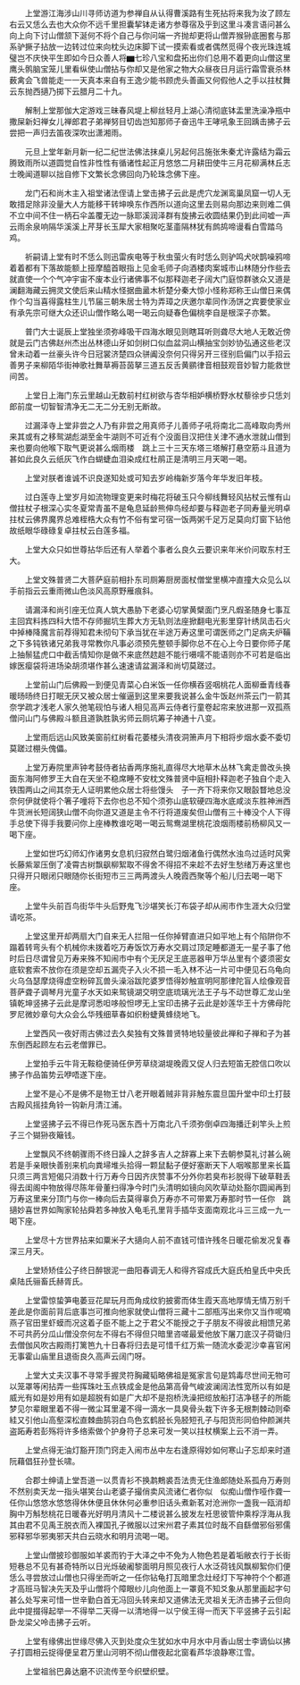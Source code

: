 <!-- { "loadSidebar": true } -->
　　上堂游江海涉山川寻师访道为参禅自从认得曹溪路有生死拈将来我为汝了顾左右云又恁么去也大众你不远千里担囊挈钵走诸方参尊宿及乎到这里斗凑言语问甚么向上向下讨山僧颔下涎何不将个自己与你问端一齐抛却更将山僧弄猴狲底圈套与那系驴撅子拈放一边转过位来向枕头边床脚下试一摸索看或者偶然觅得个夜光珠连城璧岂不庆快平生即如今日众善人将▆七珍八宝和盘拓出你们总用不着更向山僧这里鹰头鹘脑宝笼儿里看纵使山僧拈与你却又是他家之物大众昼夜日月运行霜雪衰杀林薮禽会飞兽能走一一天真本来自有王逸少能书顾虎头善画又何假他人之手以拄杖舞云东抛西擿乃掷下云腊月二十九。

　　解制上堂那伽大定游戏三昧春风堤上柳丝轻月上湖心清彻底钵盂里洗澡净瓶中撒屎新妇禅女儿禅郎君子弟禅努目切齿岂知那师子奋迅牛王哮吼象王回踽击拂子云尝把一声归去笛夜深吹出潇湘雨。

　　元旦上堂年新月新一纪二纪世法佛法抹桌儿另起何吕施张朱秦尤许露结为霜云腾致雨所以道圆觉自性非性性有循诸性起正月悠悠二月耕田使牛三月花柳满林丘志士晚闻道聊以拙自修下文繁长念佛回向乃轮珠念佛下座。

　　龙门石和尚木主入祖堂诸法侄请上堂击拂子云此是虎穴龙渊鸾巢凤窟一切人无敢措足除非没量大人方能移干转坤唤东作西所以道向这里去则易向那边来则难二俱不立中间不住一柄石伞盖覆无边一脉耶溪润泽群有旋拂云收圆结果仍到此间嘘一声云雨余泉响隔华溪溪上芹芽长玉犀大家相聚吃茎齑隔林犹有鹧鸪啼谩看白雪踏乌鸡。

　　祈嗣请上堂有时不恁么则迅雷疾电等于秋虫萤火有时恁么则驴鸣犬吠鹊噪鸦啼着着都有下落故能额上挜摩醯首眼指上见金毛师子向酒楼肉案城市山林随分作些去就直使一个个气冲宇宙不废本业行诸佛事不似那释迦老子阔大门庭惊群骇众又道是澜翻海藏云拥灵文使后来山精水怪据曲盝木析楚分秦大惊小怪称郑称王山僧日来偶作个勾当喜得露柱生儿节届三朝朱居士特为弄璋之庆邀尔辈同作汤饼之宾要使家业有承先宗可继大众还识山僧作略么喝一喝云向疑春色偏桃李自是根深子亦繁。

　　普门大士诞辰上堂独坐须弥峰吸干四海水眼见则瞎耳听则聋尽大地人无敢近傍就是云门古佛赵州杰出丛林德山牙如剑树口似血盆洞山横抽宝剑妙协弘通这些老汉曾未动着一丝豪头许今日冠裳济楚四众骈阗没奈何只得另开三径别启偏门以手招云善男子来柳陌华街神歌社舞草褥苔茵拏三道五反舌黄鹂律音相鼓观音妙智力能救世间苦。

　　上堂日上海门东云里越山无数前村红树欲与杏华相妒横桥野水杖藜徐步只恁刘郎前度一切智智清净无二无二分无别无断故。

　　过漏泽寺上堂非尝之人乃有非尝之用真师子儿善师子吼将南北二高峰取向秀州来其或有之移鸳湖彪湖至金牛湖则不可近有个没面目汉把住关津不通水泄就山僧到来也要向他喉下取气更说甚么烟雨楼　跳上三十三天东塔三塔解打悬空筋斗且道为甚如此良久云纸灰飞作白蝴蜨血泪染成红杜鹃正是清明三月天喝一喝。

　　上堂对朕者谁诚不识良遂知处或可知去岁岭梅新岁落今年华发旧年枝。

　　过白莲寺上堂岁月如流物理变更来时梅花将破玉只今柳线舞轻风拈杖云惟有山僧拄杖子根深心实冬夏常青虽不是龟息延龄熊伸鸟经却要与释迦老子同寿量光明卓拄杖云佛界魔界总难桎梏大众有竹不俗有堂可宿一饭两粥千足万足莫向灯窗下钻他故纸眼华碌碌复卓拄杖云白莲多福。

　　上堂大众只如世尊拈华后还有人举着个事者么良久云要识来年米价问取东村王大。

　　上堂文殊普贤二大菩萨庭前相扑东司厕筹厨房面杖僧堂里横冲直撞大众见么以手前指云云重雨微山色淡风高原野雁痕斜。

　　请漏泽和尚引座无位真人筑大愚胁下老婆心切掌黄檗面门烹凡煆圣随身七事互主回宾料拣四科大悟不存师掘坑生葬大方无轨则法座掀翻电光影里穿针绣凤击石火中掉棒降魔言前荐得知君未彻句下承当犹在半途万寿这里可谓医师之门足病夫炉鞴之下多钝铁诸兄弟我寻常教你凡事必须预先整顿手脚你总不在心上今日要你师子尾上抽鬃猛虎口中截舌情知你是做不来底然趑趄不能行嗫嚅不能语则亦不可若是临出嫁医瘿袋将进场染胡须堪作甚么速速请盆漏泽和尚切莫蹉过。

　　上堂前山门后佛殿一到便见青菜心白米饭一任你横吞竖咽桃花人面柳垂青线春暖旸旸终日打眠无厌又被众居士催逼到这里来要我说甚么金牛饭赵州茶云门一箭其奈学疏才浅老人家久弛笔砚怕与诸人相见高声云侍者行童卷起帘来放进那一双孤燕僧问山门与佛殿斗额且道孰胜孰劣师云厕坑筹子神通十八变。

　　上堂雨后远山风致美窗前红树看花萎楼头清夜洞箫声月下相将步烟水委不委切莫蹉过棚头傀儡。

　　上堂万寿院里声钟考鼓侍者拈香两序施礼直得尽大地草木丛林飞禽走兽改头换面东海阿修罗王大自在天坐不稳席睡不安枕文殊普贤中庭相扑释迦老子独自个走入铁围两山之间其奈无人证明累他众居士将些馒头　子一齐下将来你又眼瞉瞀地总没奈何伊就使将个箸子噇将下去你也总不知个须弥山底软硬四海水底咸淡东胜神洲西牛货洲长短阔狭山僧不向你道又道是主令不行将道废矣但山僧有三十棒没个人下得手总使下得手我要问你上座棒教谁吃喝一喝云鸳鸯湖里桃花浪烟雨楼前杨柳风又一喝下座。

　　上堂如世巧幻师幻作诸男女息机归寂然白鹭归烟渚鱼行偶然水浊鸟过适时风霁长藤紫翠压倒了凌霄古树飘飖柳絮取不得舍不得招不来趁不去好生愁绪万寿这里也只得开只眼闭只眼随你长街短市三三两两渡头人晚霞西聚等个船儿归去喝一喝下座。

　　上堂牛头前百鸟街华牛头后野鬼飞沙堪笑长汀布袋子却从闹市作生涯大众归堂请吃茶。

　　上堂这里开却两扇大门自来无人拦阻一任你掉臂直进只如平地上有个陷阱你不蹋着转弯头有个机械你未拨着吃万寿饭饮万寿水交肩过顶足睡都道无一星子事了他时后日尽谓曾见万寿来殊不知闹市中有个无厌足王底恶器甲万华丛里有个婆须密女底软套索不放你在须是空却五漏壳子入火不损一毛入林不沾一片可中便见石乌龟向火乌刍瑟摩烧得虚空粉碎瓦兽头澡浴跋陀婆罗悟得妙触宣明阿那律陀盲人绘像观音菩萨聋子调琴月光童子水天如来鸳镜湖交明空底琉璃光法王子与不动世尊汇龙山坐镇乾坤竖拂子云此是摩诃悉呾哆般怛啰无上宝印击拂子云此是妙莲华王十方佛母陀罗尼微妙章句大众会么华残细草春如织粉蜨黄蜂绕地飞。

　　上堂西风一夜好雨古佛过去久矣独有文殊普贤特地较量彼此禅和子禅和子为甚东倒西起顾左右云老僧罪已。

　　上堂拍手云牛背无鞍稳便骑任伊芳草绕湖堤晚霞又促人归去短笛无腔信口吹以拂子作品笛势云咿唔遂下座。

　　上堂不是心不是佛不是物王廿八老开眼着贼非背非触东震旦国升堂中印土打鼓古殿风摇挂角铃一钩新月清江浦。

　　上堂竖拂子云不得已作死马医东西十万南北八千须弥倒卓四海播迁刹竿头上煎　子三个猢狲夜簸钱。

　　上堂飘风不终朝骤雨不终日躁人之辞多吉人之辞寡上来下去朝参莫礼讨甚么碗若是手亲眼快善别来机向粪埽堆头拾得一颗鼠黏子便好塞断天下人咽喉那里来长篇只须三两言短偈只消数十行万寿今日因齐庆赞事不分外你若臭布衫脱得下破草鞋丢得去闺阁中物放得尽陈年骨董扫得净今时门头清明如镜向风吹草动处豁尔圆闻再到万寿这里来分顶门与你一棒向后去莫得辜负万寿亦不可带累万寿那时节一任你　跳擿妙喜世界如陶家轮拈舜若多神放入龟毛孔里背手插华支面南观北斗三三成一九一喝下座。

　　上堂尽十方世界拈来如粟米子大擿向人前不直钱可惜许残冬日暖花偷发况复春深三月天。

　　上堂矫矫佳公子终日醉银泥一曲阳春调无人和得齐容成氏大庭氏柏皇氏中央氏桌陆氏骊畜氏赫胥氏。

　　上堂雷惊蛰笋电萎豆花犀玩月而角成纹豹披雾而体生霞天高地厚情无情万别千差此是你面前背后底事岂可推向他家就使山僧将三藏十二部瓶泻出来你又当作呢喃燕子官田里虾蟆而况这着子臣不能上之于君父不能授之于子朋友不得彼此相馈兄弟不可共菂分瓜山僧没奈何左不得右不得但只暗里咨嗟最爱他放下屠刀底汉子荷锄归去僧伽风吹古殿雨打篱笆九十日春将归去是可惜千红万紫一随流水委泥沙幸喜官闲无事霍山庙里且退衙良久高声云阔门呀。

　　上堂大丈夫汉事不寻常手握灵符胸藏韬略佛祖是冤家言句是鸩毒尽世间无物可以笼罩等闲拈弄一些挥珠吐玉点铁成金是他品第高骨气峻波澜阔法性宽所以有如是威光有如是妙用有如是超脱有如是广大却不是抱桥洗澡把缆放船打洁净毬子的所能梦见尔辈眼里着不得一微尘耳里灌不得一滴水一具臭骨头栽下许多无根荆棘动则牵絓又引他山高壑深松直棘曲鹄羽白鸟色玄鹤胫长凫胫短孔子与阳货形同伯仲颜渊共盗跖寿若彭殇将许多络索做个护身符子总来可发一笑以拄杖横案上云不消一弄。

　　上堂点得无油灯豁开顶门窍走入闹市丛中左右逢原得妙如何寒山子忘却来时道阮藉倡狂孙登长啸。

　　合郡士绅请上堂吾道一以贯青衫不换鹔鷞裘吾法贵无住渔郎随处系孤舟万寿则不然别卖天龙一指头堪笑台山老婆子撮俏卖风流诸仁者你似　似痴山僧作哑作聋一任你山悠悠水悠悠得休休便且休休何必重参旧话头煮新茗对沧洲你一盏我一瓯消却胸中万斛愁桃花日暖春光好明月清风十二楼说甚么披发左衽思彼管仲乘桴浮海从我其由君不见禹王脱衣而入裸国孔子微服以过宋州君子素其位时哉不自繇僧邪俗邪儒邪释邪华邪夷邪天共白云晓水和明月流喝一喝。

　　上堂山僧披珍御服如羊裘而钓于大泽之中不免为人物色若是着垢敝衣行于长街短巷总不见有甚奇特所以日光烁破阇黎面明月照见夜行人水泛荷钱风飘柳絮你们便恁么寻尝放过山僧也只得坐而听之一任你钻龟打瓦暗里念灶经灯下写神符个个都道才高班马智决先天及乎山僧将个障眼纱儿向他面上一罩竟不知爻象从那里画起字句甚么处写来可惜一世辛勤白首无冯回头转来却又道佛法无灵祖关无济击拂子云但向此中提掇得起举一不得举二天得一以清地得一以宁侯王得一而天下平竖拂子云引起卧龙梁父呤击拂子云听。

　　上堂有缘佛出世缘尽佛入灭到处度众生犹如水中月水中月香山居士李谪仙以拂子打圆相云捉得便呈君万里山河明不彻山僧夜起北窗看芦华浪静寒江雪。

　　上堂祖翁巴鼻达磨不识流传至今织壁织壁。

